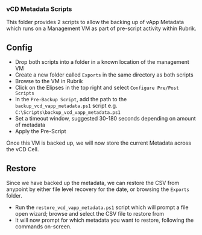 ### vCD Metadata Scripts

This folder provides 2 scripts to allow the backing up of vApp Metadata which runs on a Management VM as part of pre-script activity within Rubrik.

## Config

* Drop both scripts into a folder in a known location of the management VM
* Create a new folder called `Exports` in the same directory as both scripts
* Browse to the VM in Rubrik
* Click on the Elipses in the top right and select `Configure Pre/Post Scripts`
* In the `Pre-Backup Script`, add the path to the `backup_vcd_vapp_metadata.ps1` script e.g. `C:\Scripts\backup_vcd_vapp_metadata.ps1`
* Set a timeout window, suggested 30-180 seconds depending on amount of metadata
* Apply the Pre-Script

Once this VM is backed up, we will now store the current Metadata across the vCD Cell.

## Restore

Since we have backed up the metadata, we can restore the CSV from anypoint by either file level recovery for the date, or browsing the `Exports` folder.
* Run the `restore_vcd_vapp_metadata.ps1` script which will prompt a file open wizard; browse and select the CSV file to restore from
* It will now prompt for which metadata you want to restore, following the commands on-screen.